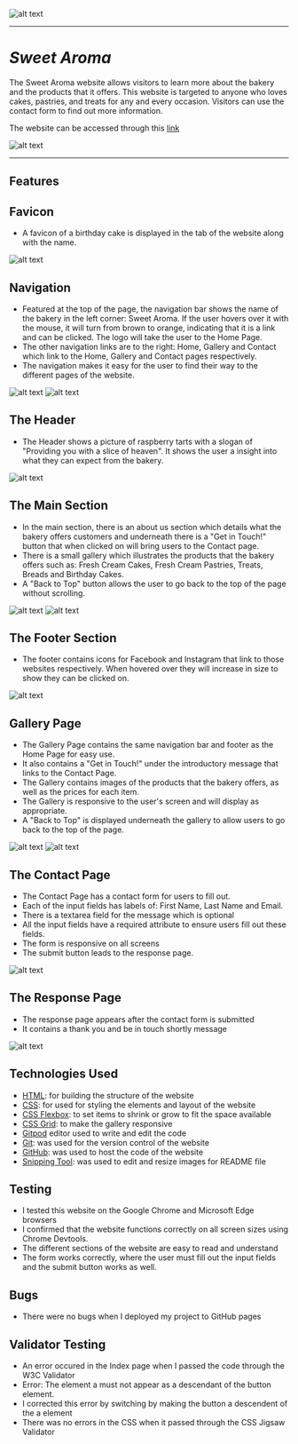 ![alt text](documentation/sweet-aroma-logo.png)

---

# *Sweet Aroma* 

The Sweet Aroma website allows visitors to learn more about the bakery and the products that it offers. This website is targeted to anyone who loves cakes, pastries, and treats for any and every occasion. Visitors can use the contact form to find out more information.

The website can be accessed through this [link](https://alison546.github.io/sweet-aroma/)

![alt text](documentation/sweet-aroma-responsive.png)

---

## Features
## Favicon
* A favicon of a birthday cake is displayed in the tab of the website along with the name.

![alt text](documentation/sweet-aroma-favicon.png)

## Navigation 
* Featured at the top of the page, the navigation bar shows the name of the bakery in the left corner: Sweet Aroma. If the user hovers over it with the mouse, it will turn from brown to orange, indicating that it is a link and can be clicked. The logo will take the user to the Home Page.
* The other navigation links are to the right: Home, Gallery and Contact which link to the Home, Gallery and Contact pages respectively. 
* The navigation makes it easy for the user to find their way to the different pages of the website.


![alt text](documentation/sweet-aroma-navigation.png)
![alt text](documentation/sweet-aroma-logo-hover.png)

## The Header
* The Header shows a picture of raspberry tarts with a slogan of "Providing you with a slice of heaven". It shows the user  a insight into what they can expect from the bakery.

![alt text](documentation/sweet-aroma-header.png)

## The Main Section
* In the main section, there is an about us section which details what the bakery offers customers and underneath there is a "Get in Touch!" button that when clicked on will bring users to the Contact page.
* There is a small gallery which illustrates the products that the bakery offers such as: Fresh Cream Cakes, Fresh Cream Pastries, Treats, Breads and Birthday Cakes.
* A "Back to Top" button allows the user to go back to the top of the page without scrolling.


![alt text](documentation/sweet-aroma-about-us.png)
![alt text](documentation/sweet-aroma-small-gallery.png)

## The Footer Section
* The footer contains icons for Facebook and Instagram that link to those websites respectively. When hovered over they will increase in size to show they can be clicked on. 

![alt text](documentation/sweet-aroma-footer.png)

## Gallery Page
* The Gallery Page contains the same navigation bar and footer as the Home Page for easy use.
* It also contains a "Get in Touch!" under the introductory message that links to the Contact Page.
* The Gallery contains images of the products that the bakery offers, as well as the prices for each item.
* The Gallery is responsive to the user's screen and will display as appropriate.
* A "Back to Top" is displayed underneath the gallery to allow users to go back to the top of the page.

![alt text](documentation/sweet-aroma-gallery-1.png)
![alt text](documentation/sweet-aroma-gallery-2.png)


## The Contact Page 
* The Contact Page has a contact form for users to fill out.
* Each of the input fields has labels of: First Name, Last Name and Email.
* There is a textarea field for the message which is optional
* All the input fields have a required attribute to ensure users fill out these fields.
* The form is responsive on all screens
* The submit button leads to the response page.

![alt text](documentation/sweet-aroma-contact-form.png)

## The Response Page 
* The response page appears after the contact form is submitted
* It contains a thank you and be in touch shortly message

![alt text](documentation/sweet-aroma-response-form.png)

## Technologies Used 
* [HTML](https://developer.mozilla.org/en-US/docs/Web/HTML): for building the structure of the website
* [CSS](https://developer.mozilla.org/en-US/docs/Web/css): for used for styling the elements and layout of the website
* [CSS Flexbox](https://developer.mozilla.org/en-US/docs/Learn/CSS/CSS_layout/Flexbox): to set items to shrink or grow to fit the space available
* [CSS Grid](https://developer.mozilla.org/en-US/docs/Web/CSS/grid): to make the gallery responsive
* [Gitpod](https://gitpod.io) editor used to write and edit the code
* [Git](https://git-scm.com/): was used for the version control of the website
* [GitHub](https://github.com/): was used to host the code of the website
* [Snipping Tool](https://support.microsoft.com/en-us/windows/use-snipping-tool-to-capture-screenshots-00246869-1843-655f-f220-97299b865f6b): was used to edit and resize images for README file


## Testing 
* I tested this website on the Google Chrome and Microsoft Edge browsers
* I confirmed that the website functions correctly on all screen sizes using Chrome Devtools.
* The different sections of the website are easy to read and understand
* The form works correctly, where the user must fill out the input fields and the submit button works as well.

## Bugs 
* There were no bugs when I deployed my project to GitHub pages

## Validator Testing
* An error occured in the Index page when I passed the code through the W3C Validator
* Error: The element a must not appear as a descendant of the button element.
* I corrected this error by switching by making the button a descendent of the a element
* There was no errors in the CSS when it passed through the CSS Jigsaw Validator



